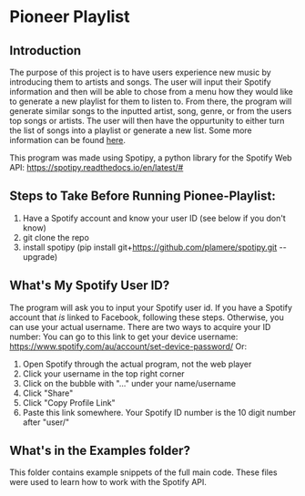 # Pioneer Playlist

## Introduction
The purpose of this project is to have users experience new music by introducing them to artists and songs. The user will input their Spotify information and then will be able to chose from a menu how they would like to generate a new playlist for them to listen to. From there, the program will generate similar songs to the inputted artist, song, genre, or from the users top songs or artists. The user will then have the oppurtunity to either turn the list of songs into a playlist or generate a new list. Some more information can be found [here](https://mceldoon.wixsite.com/juliem/copy-of-free-form-guitar-pedal).

This program was made using Spotipy, a python library for the Spotify Web API: https://spotipy.readthedocs.io/en/latest/#

## Steps to Take Before Running Pionee-Playlist:
1. Have a Spotify account and know your user ID (see below if you don't know)
2. git clone the repo
3. install spotipy (pip install git+https://github.com/plamere/spotipy.git --upgrade)

## What's My Spotify User ID?
The program will ask you to input your Spotify user id. If you have a Spotify account that *is* linked to Facebook, following these steps. Otherwise, you can use your actual username. There are two ways to acquire your ID number:
 You can go to this link to get your device username: https://www.spotify.com/au/account/set-device-password/
 Or:
  1. Open Spotify through the actual program, not the web player
  2. Click your username in the top right corner
  3. Click on the bubble with "..." under your name/username
  4. Click "Share"
  5. Click "Copy Profile Link"
  6. Paste this link somewhere. Your Spotify ID number is the 10 digit number after "user/"

## What's in the Examples folder?
This folder contains example snippets of the full main code. These files were used to learn how to work with the Spotify API.
